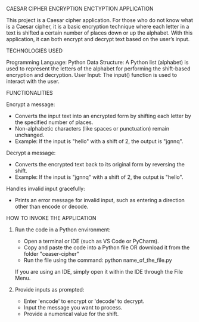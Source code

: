 CAESAR CIPHER ENCRYPTION ENCTYPTION APPLICATION

This project is a Caesar cipher application. For those who do not know what is a Caesar cipher, it is a basic encryption technique where each letter in a text is shifted a certain number of places down or up the alphabet. With this application, it can both encrypt and decrypt text based on the user’s input.

TECHNOLOGIES USED

Programming Language: Python
Data Structure: A Python list (alphabet) is used to represent the letters of the alphabet for performing the shift-based encryption and decryption.
User Input: The input() function is used to interact with the user.

FUNCTIONALITIES

Encrypt a message:

- Converts the input text into an encrypted form by shifting each letter by the specified number of places.
- Non-alphabetic characters (like spaces or punctuation) remain unchanged.
- Example: If the input is "hello" with a shift of 2, the output is "jgnnq".

Decrypt a message:

- Converts the encrypted text back to its original form by reversing the shift.
- Example: If the input is "jgnnq" with a shift of 2, the output is "hello".

Handles invalid input gracefully:

- Prints an error message for invalid input, such as entering a direction other than encode or decode.

HOW TO INVOKE THE APPLICATION

1. Run the code in a Python environment:

    - Open a terminal or IDE (such as VS Code or PyCharm).
    - Copy and paste the code into a Python file OR download it from the folder "ceaser-cipher"
    - Run the file using the command: python name_of_the_file.py

   If you are using an IDE, simply open it within the IDE through the File Menu.

2. Provide inputs as prompted:

    - Enter 'encode' to encrypt or 'decode' to decrypt.
    - Input the message you want to process.
    - Provide a numerical value for the shift.
